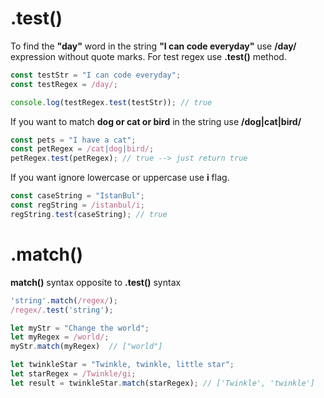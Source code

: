 # .test()

To find the **"day"** word in the string **"I can code everyday"** use **/day/** expression without quote marks. For test regex use **.test()** method.


```javascript
const testStr = "I can code everyday";
const testRegex = /day/;

console.log(testRegex.test(testStr)); // true
```


If you want to match **dog or cat or bird** in the string use **/dog|cat|bird/**

```javascript
const pets = "I have a cat";
const petRegex = /cat|dog|bird/;
petRegex.test(petRegex); // true --> just return true
```

If you want ignore lowercase or uppercase use **i** flag.

```javascript
const caseString = "IstanBul";
const regString = /istanbul/i;
regString.test(caseString); // true
```


# .match()

**match()** syntax opposite to **.test()** syntax

```javascript
'string'.match(/regex/);
/regex/.test('string');
```

```javascript
let myStr = "Change the world";
let myRegex = /world/;
myStr.match(myRegex)  // ["world"]
```
```javascript
let twinkleStar = "Twinkle, twinkle, little star";
let starRegex = /Twinkle/gi;
let result = twinkleStar.match(starRegex); // ['Twinkle', 'twinkle']
```